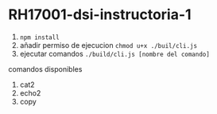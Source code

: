 # RH17001-dsi-instructoria-1

1. `npm install`
2. añadir permiso de ejecucion `chmod u+x ./buil/cli.js`
3. ejecutar comandos `./build/cli.js [nombre del comando]`

comandos disponibles
  1. cat2
  2. echo2
  3. copy
